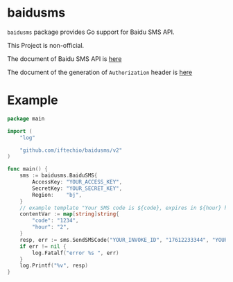 # baidusms

`baidusms` package provides Go support for Baidu SMS API.

This Project is non-official.

The document of Baidu SMS API is [here](https://cloud.baidu.com/doc/SMS/s/3jwvxrwjx)

The document of the generation of `Authorization` header is [here](https://cloud.baidu.com/doc/Reference/s/njwvz1yfu)

# Example

```go
package main

import (
	"log"

	"github.com/iftechio/baidusms/v2"
)

func main() {
	sms := baidusms.BaiduSMS{
		AccessKey: "YOUR_ACCESS_KEY",
		SecretKey: "YOUR_SECRET_KEY",
		Region:    "bj",
	}
	// example template "Your SMS code is ${code}, expires in ${hour} hours"
	contentVar := map[string]string{
		"code": "1234",
		"hour": "2",
	}
	resp, err := sms.SendSMSCode("YOUR_INVOKE_ID", "17612233344", "YOUR_TEMPLATE_CODE", contentVar)
	if err != nil {
		log.Fatalf("error %s ", err)
	}
	log.Printf("%v", resp)
}
```
